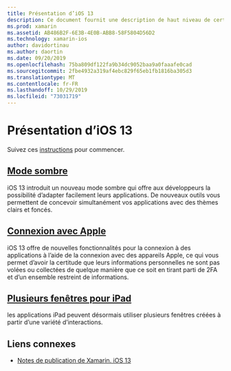 ```yaml
---
title: Présentation d’iOS 13
description: Ce document fournit une description de haut niveau de certaines API iOS 13 pour lesquelles la version préliminaire de Xamarin C# fournit des liaisons.
ms.prod: xamarin
ms.assetid: AB486B2F-6E3B-4E0B-ABB8-58F5804D56D2
ms.technology: xamarin-ios
author: davidortinau
ms.author: daortin
ms.date: 09/20/2019
ms.openlocfilehash: 75ba809df122fa9b34dc9052baa9a0faaafe0cad
ms.sourcegitcommit: 2fbe4932a319af4ebc829f65eb1fb1816ba305d3
ms.translationtype: MT
ms.contentlocale: fr-FR
ms.lasthandoff: 10/29/2019
ms.locfileid: "73031719"
---
```

# <a name="introduction-to-ios-13"></a>Présentation d’iOS 13

Suivez ces [instructions](~/ios/platform/ios13/get-started.md) pour commencer.

## <a name="dark-modedark-modemd"></a>[Mode sombre](dark-mode.md)

iOS 13 introduit un nouveau mode sombre qui offre aux développeurs la possibilité d’adapter facilement leurs applications. De nouveaux outils vous permettent de concevoir simultanément vos applications avec des thèmes clairs et foncés.

## <a name="sign-in-with-applesign-inmd"></a>[Connexion avec Apple](sign-in.md)

iOS 13 offre de nouvelles fonctionnalités pour la connexion à des applications à l’aide de la connexion avec des appareils Apple, ce qui vous permet d’avoir la certitude que leurs informations personnelles ne sont pas volées ou collectées de quelque manière que ce soit en tirant parti de 2FA et d’un ensemble restreint de informations.

## <a name="multiple-windows-for-ipadmulti-window-ipadmd"></a>[Plusieurs fenêtres pour iPad](multi-window-ipad.md)

les applications iPad peuvent désormais utiliser plusieurs fenêtres créées à partir d’une variété d’interactions.

## <a name="related-links"></a>Liens connexes

- [Notes de publication de Xamarin. iOS 13](/xamarin/ios/release-notes/13/13.0)
